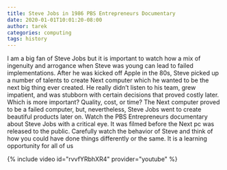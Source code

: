 ```yaml
---
title: Steve Jobs in 1986 PBS Entrepreneurs Documentary
date: 2020-01-01T10:01:20-08:00
author: tarek
categories: computing 
tags: history
---
```

I am a big fan of Steve Jobs but it is important to watch how a mix of ingenuity and arrogance when Steve was young can lead to failed implementations. After he was kicked off Apple in the 80s, Steve picked up a number of talents to create Next computer which he wanted to be the next big thing ever created. He really didn’t listen to his team, grew impatient, and was stubborn with certain decisions that proved costly later. Which is more important? Quality, cost, or time? The Next computer proved to be a failed computer, but, nevertheless, Steve Jobs went to create beautiful products later on. Watch the PBS Entrepreneurs documentary about Steve Jobs with a critical eye. It was filmed before the Next pc was released to the public. Carefully watch the behavior of Steve and think of how you could have done things differently or the same. It is a learning opportunity for all of us

{% include video id="rvvfYRbhXR4" provider="youtube" %}
